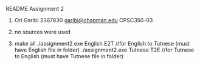 
README Assignment 2

1. Ori Garibi
   2367830
   garibi@chapman.edu
   CPSC350-03

2. no sources were used

3. make all
./assignment2.exe English E2T //for English to Tutnese (must have English file in folder)
./assignment2.exe Tutnese T2E //for Tutnese to English (must have Tutnese file in folder)


